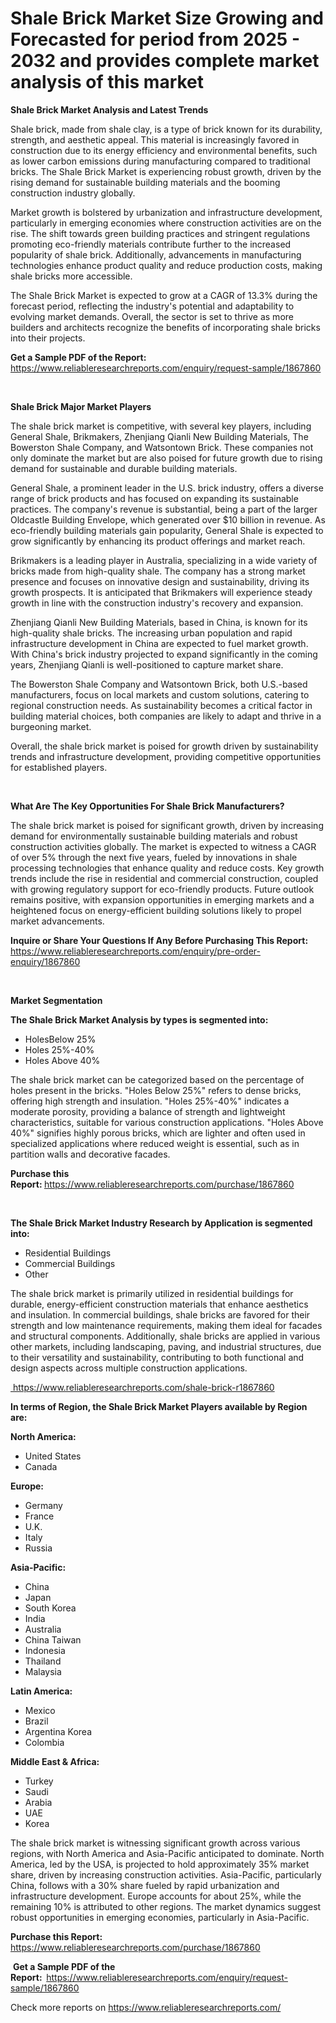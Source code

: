 <p><h1>Shale Brick Market Size Growing and Forecasted for period from 2025 - 2032 and provides complete market analysis of this market</h1></p><p><strong>Shale Brick Market Analysis and Latest Trends</strong></p>
<p><p>Shale brick, made from shale clay, is a type of brick known for its durability, strength, and aesthetic appeal. This material is increasingly favored in construction due to its energy efficiency and environmental benefits, such as lower carbon emissions during manufacturing compared to traditional bricks. The Shale Brick Market is experiencing robust growth, driven by the rising demand for sustainable building materials and the booming construction industry globally. </p><p>Market growth is bolstered by urbanization and infrastructure development, particularly in emerging economies where construction activities are on the rise. The shift towards green building practices and stringent regulations promoting eco-friendly materials contribute further to the increased popularity of shale brick. Additionally, advancements in manufacturing technologies enhance product quality and reduce production costs, making shale bricks more accessible. </p><p>The Shale Brick Market is expected to grow at a CAGR of 13.3% during the forecast period, reflecting the industry's potential and adaptability to evolving market demands. Overall, the sector is set to thrive as more builders and architects recognize the benefits of incorporating shale bricks into their projects.</p></p>
<p><strong>Get a Sample PDF of the Report:&nbsp;</strong> <a href="https://www.reliableresearchreports.com/enquiry/request-sample/1867860?utm_campaign=3281&utm_medium=2&utm_source=Github&utm_content=ia&utm_term=01042025&utm_id=shale-brick">https://www.reliableresearchreports.com/enquiry/request-sample/1867860</a></p>
<p>&nbsp;</p>
<p><strong>Shale Brick Major Market Players</strong></p>
<p><p>The shale brick market is competitive, with several key players, including General Shale, Brikmakers, Zhenjiang Qianli New Building Materials, The Bowerston Shale Company, and Watsontown Brick. These companies not only dominate the market but are also poised for future growth due to rising demand for sustainable and durable building materials.</p><p>General Shale, a prominent leader in the U.S. brick industry, offers a diverse range of brick products and has focused on expanding its sustainable practices. The company's revenue is substantial, being a part of the larger Oldcastle Building Envelope, which generated over $10 billion in revenue. As eco-friendly building materials gain popularity, General Shale is expected to grow significantly by enhancing its product offerings and market reach.</p><p>Brikmakers is a leading player in Australia, specializing in a wide variety of bricks made from high-quality shale. The company has a strong market presence and focuses on innovative design and sustainability, driving its growth prospects. It is anticipated that Brikmakers will experience steady growth in line with the construction industry's recovery and expansion.</p><p>Zhenjiang Qianli New Building Materials, based in China, is known for its high-quality shale bricks. The increasing urban population and rapid infrastructure development in China are expected to fuel market growth. With China's brick industry projected to expand significantly in the coming years, Zhenjiang Qianli is well-positioned to capture market share.</p><p>The Bowerston Shale Company and Watsontown Brick, both U.S.-based manufacturers, focus on local markets and custom solutions, catering to regional construction needs. As sustainability becomes a critical factor in building material choices, both companies are likely to adapt and thrive in a burgeoning market.</p><p>Overall, the shale brick market is poised for growth driven by sustainability trends and infrastructure development, providing competitive opportunities for established players.</p></p>
<p>&nbsp;</p>
<p><strong>What Are The Key Opportunities For Shale Brick Manufacturers?</strong></p>
<p><p>The shale brick market is poised for significant growth, driven by increasing demand for environmentally sustainable building materials and robust construction activities globally. The market is expected to witness a CAGR of over 5% through the next five years, fueled by innovations in shale processing technologies that enhance quality and reduce costs. Key growth trends include the rise in residential and commercial construction, coupled with growing regulatory support for eco-friendly products. Future outlook remains positive, with expansion opportunities in emerging markets and a heightened focus on energy-efficient building solutions likely to propel market advancements.</p></p>
<p><strong>Inquire or Share Your Questions If Any Before Purchasing This Report:</strong> <a href="https://www.reliableresearchreports.com/enquiry/pre-order-enquiry/1867860?utm_campaign=3281&utm_medium=2&utm_source=Github&utm_content=ia&utm_term=01042025&utm_id=shale-brick">https://www.reliableresearchreports.com/enquiry/pre-order-enquiry/1867860</a></p>
<p>&nbsp;</p>
<p><strong>Market Segmentation</strong></p>
<p><strong>The Shale Brick Market Analysis by types is segmented into:</strong></p>
<p><ul><li>HolesBelow 25%</li><li>Holes 25%-40%</li><li>Holes Above 40%</li></ul></p>
<p><p>The shale brick market can be categorized based on the percentage of holes present in the bricks. "Holes Below 25%" refers to dense bricks, offering high strength and insulation. "Holes 25%-40%" indicates a moderate porosity, providing a balance of strength and lightweight characteristics, suitable for various construction applications. "Holes Above 40%" signifies highly porous bricks, which are lighter and often used in specialized applications where reduced weight is essential, such as in partition walls and decorative facades.</p></p>
<p><strong>Purchase this Report:&nbsp;</strong><a href="https://www.reliableresearchreports.com/purchase/1867860?utm_campaign=3281&utm_medium=2&utm_source=Github&utm_content=ia&utm_term=01042025&utm_id=shale-brick">https://www.reliableresearchreports.com/purchase/1867860</a></p>
<p>&nbsp;</p>
<p><strong>The Shale Brick Market Industry Research by Application is segmented into:</strong></p>
<p><ul><li>Residential Buildings</li><li>Commercial Buildings</li><li>Other</li></ul></p>
<p><p>The shale brick market is primarily utilized in residential buildings for durable, energy-efficient construction materials that enhance aesthetics and insulation. In commercial buildings, shale bricks are favored for their strength and low maintenance requirements, making them ideal for facades and structural components. Additionally, shale bricks are applied in various other markets, including landscaping, paving, and industrial structures, due to their versatility and sustainability, contributing to both functional and design aspects across multiple construction applications.</p></p>
<p><a href="https://www.reliableresearchreports.com/shale-brick-r1867860?utm_campaign=3281&utm_medium=2&utm_source=Github&utm_content=ia&utm_term=01042025&utm_id=shale-brick">&nbsp;https://www.reliableresearchreports.com/shale-brick-r1867860</a></p>
<p><strong>In terms of Region, the Shale Brick Market Players available by Region are:</strong></p>
<p>
    <p> <strong> North America: </strong>
        <ul>
            <li>United States</li>
            <li>Canada</li>
        </ul>
        </p> 
    <p> <strong> Europe: </strong>
        <ul>
            <li>Germany</li>
            <li>France</li>
            <li>U.K.</li>
            <li>Italy</li>
            <li>Russia</li>
        </ul>
        </p> 
    <p> <strong> Asia-Pacific: </strong>
        <ul>
            <li>China</li>
            <li>Japan</li>
            <li>South Korea</li>
            <li>India</li>
            <li>Australia</li>
            <li>China Taiwan</li>
            <li>Indonesia</li>
            <li>Thailand</li>
            <li>Malaysia</li>
        </ul>
        </p> 
    <p> <strong> Latin America: </strong>
        <ul>
            <li>Mexico</li>
            <li>Brazil</li>
            <li>Argentina Korea</li>
            <li>Colombia</li>
        </ul>
        </p> 
    <p> <strong> Middle East & Africa: </strong>
        <ul>
            <li>Turkey</li>
            <li>Saudi</li>
            <li>Arabia</li>
            <li>UAE</li>
            <li>Korea</li>
        </ul>
    </p>
    </p>
<p><p>The shale brick market is witnessing significant growth across various regions, with North America and Asia-Pacific anticipated to dominate. North America, led by the USA, is projected to hold approximately 35% market share, driven by increasing construction activities. Asia-Pacific, particularly China, follows with a 30% share fueled by rapid urbanization and infrastructure development. Europe accounts for about 25%, while the remaining 10% is attributed to other regions. The market dynamics suggest robust opportunities in emerging economies, particularly in Asia-Pacific.</p></p>
<p><strong>Purchase this Report: </strong><a href="https://www.reliableresearchreports.com/purchase/1867860?utm_campaign=3281&utm_medium=2&utm_source=Github&utm_content=ia&utm_term=01042025&utm_id=shale-brick">https://www.reliableresearchreports.com/purchase/1867860</a></p>
<p>&nbsp;<strong>Get a Sample PDF of the Report:&nbsp;&nbsp;</strong><a href="https://www.reliableresearchreports.com/enquiry/request-sample/1867860?utm_campaign=3281&utm_medium=2&utm_source=Github&utm_content=ia&utm_term=01042025&utm_id=shale-brick">https://www.reliableresearchreports.com/enquiry/request-sample/1867860</a></p>
<p><strong></strong></p>
<p>Check more reports on <a href="https://www.reliableresearchreports.com/?utm_campaign=3281&utm_medium=2&utm_source=Github&utm_content=ia&utm_term=01042025&utm_id=shale-brick">https://www.reliableresearchreports.com/</a></p>